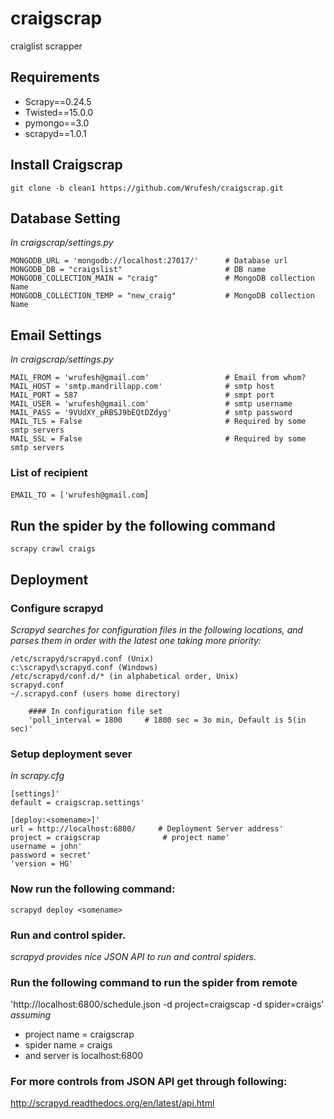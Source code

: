 # craigscrap  
craiglist scrapper  

## Requirements  
* Scrapy==0.24.5  
* Twisted==15.0.0  
* pymongo==3.0  
* scrapyd==1.0.1  

## Install Craigscrap  
`git clone -b clean1 https://github.com/Wrufesh/craigscrap.git`  

## Database Setting  
*In craigscrap/settings.py*  
```
MONGODB_URL = 'mongodb://localhost:27017/'      # Database url  
MONGODB_DB = "craigslist"                       # DB name  
MONGODB_COLLECTION_MAIN = "craig"               # MongoDB collection Name  
MONGODB_COLLECTION_TEMP = "new_craig"           # MongoDB collection Name  
```
## Email Settings  
*In craigscrap/settings.py*  
```
MAIL_FROM = 'wrufesh@gmail.com'                 # Email from whom?  
MAIL_HOST = 'smtp.mandrillapp.com'              # smtp host  
MAIL_PORT = 587                                 # smpt port  
MAIL_USER = 'wrufesh@gmail.com'                 # smtp username  
MAIL_PASS = '9VUdXY_pRBSJ9bEQtDZdyg'            # smtp password  
MAIL_TLS = False                                # Required by some smtp servers  
MAIL_SSL = False                                # Required by some smtp servers  
```
### List of recipient  
`EMAIL_TO = ['wrufesh@gmail.com`]  

## Run the spider by the following command  
`scrapy crawl craigs`  

## Deployment  
### Configure scrapyd  
  *Scrapyd searches for configuration files in the following locations, and parses them in order with the latest one taking more priority:*
```
/etc/scrapyd/scrapyd.conf (Unix)  
c:\scrapyd\scrapyd.conf (Windows)  
/etc/scrapyd/conf.d/* (in alphabetical order, Unix)  
scrapyd.conf  
~/.scrapyd.conf (users home directory)  

    #### In configuration file set  
    'poll_interval = 1800     # 1800 sec = 3o min, Default is 5(in sec)' 
```

### Setup deployment sever  
  *In scrapy.cfg*  
  ```
  [settings]' 
  default = craigscrap.settings'  
  
  [deploy:<somename>]'  
  url = http://localhost:6800/     # Deployment Server address'  
  project = craigscrap              # project name'  
  username = john'  
  password = secret'  
  'version = HG'  
  ```
### Now run the following command:  
  `scrapyd deploy <somename>`  
  
### Run and control spider. 
  *scrapyd provides nice JSON API to run and control spiders.*  
  
### Run the following command to run the spider from remote  
'http://localhost:6800/schedule.json -d project=craigscap -d spider=craigs'  
*assuming*  
* project name = craigscrap  
* spider name = craigs  
* and server is localhost:6800  

###  For more controls from JSON API get through following:  
http://scrapyd.readthedocs.org/en/latest/api.html  






